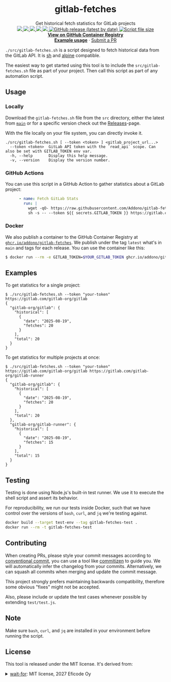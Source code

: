 <br />
<h1 align="center">gitlab-fetches</h3>

<p align="center">
  <p align="center">
     Get historical fetch statistics for GitLab projects
  <br/>

  <a href="https://github.com/Addono/gitlab-fetches/graphs/contributors">
  <img src="https://img.shields.io/github/contributors/Addono/gitlab-fetches.svg?style=flat-square">
  </a>
  <a href="https://github.com/Addono/gitlab-fetches/network/members">
  <img src="https://img.shields.io/github/forks/Addono/gitlab-fetches.svg?style=flat-square">
  </a>
  <a href="https://github.com/Addono/gitlab-fetches/stargazers">
  <img src="https://img.shields.io/github/stars/Addono/gitlab-fetches.svg?style=flat-square">
  </a>
  <a href="https://github.com/Addono/gitlab-fetches/blob/master/LICENSE">
  <img src="https://img.shields.io/github/license/Addono/gitlab-fetches.svg?style=flat-square">
  </a> 
  <a href="https://github.com/Addono/gitlab-fetches/actions">
  <img src="https://img.shields.io/github/actions/workflow/status/Addono/gitlab-fetches/ci.yml?style=flat-square&logo=github%20actions">
  </a> 
  <a href="https://github.com/Addono/gitlab-fetches/releases">
  <img alt="GitHub release (latest by date)" src="https://img.shields.io/github/v/release/Addono/gitlab-fetches?style=flat-square">
  </a>
  <a href="https://github.com/Addono/gitlab-fetches/releases">
  <img alt="Script file size" src="https://img.shields.io/github/size/Addono/gitlab-fetches/src/gitlab-fetches.sh?style=flat-square&color=green">
  </a>
    
  <br/>
  
  <a href="https://github.com/Addono/gitlab-fetches/pkgs/container/gitlab-fetches">
    <strong>View on GitHub Container Registry</strong>
  </a>
  
  <br/>
  <a href="https://github.com/Addono/gitlab-fetches#examples"><strong>Example usage</strong></a>
  ·
  <a href="https://github.com/Addono/gitlab-fetches/pulls">Submit a PR</a>
  </p>
</p>

`./src/gitlab-fetches.sh` is a script designed to fetch historical data from the GitLab API. It is [sh](https://en.wikipedia.org/wiki/Bourne_shell) and [alpine](https://alpinelinux.org/) compatible.

The easiest way to get started using this tool is to include the `src/gitlab-fetches.sh` file as part of your project. Then call this script as part of any automation script.

## Usage

### Locally

Download the `gitlab-fetches.sh` file from the `src` directory, either the latest from [`main`](https://raw.githubusercontent.com/Addono/gitlab-fetches/main/src/gitlab-fetches.sh) or for a specific version check out the [Releases](https://github.com/Addono/gitlab-fetches/releases)-page.

With the file locally on your file system, you can directly invoke it.

```
./src/gitlab-fetches.sh [ --token <token> ] <gitlab_project_url...>
  --token <token>  GitLab API token with the `read_api` scope. Can also be set with GITLAB_TOKEN env var.
  -h, --help       Display this help message.
  -v, --version    Display the version number.
```

### GitHub Actions

You can use this script in a GitHub Action to gather statistics about a GitLab project:

```yaml
      - name: Fetch GitLab Stats
        run: |
          wget -qO- https://raw.githubusercontent.com/Addono/gitlab-fetches/main/src/gitlab-fetches.sh | \
          sh -s -- --token ${{ secrets.GITLAB_TOKEN }} https://gitlab.com/gitlab-org/gitlab
```

### Docker

We also publish a container to the GitHub Container Registry at [`ghcr.io/addono/gitlab-fetches`](https://github.com/Addono/gitlab-fetches/pkgs/container/gitlab-fetches). We publish under the tag `latest` what's in `main` and tags for each release. You can use the container like this:

```bash
$ docker run --rm -e GITLAB_TOKEN=$YOUR_GITLAB_TOKEN ghcr.io/addono/gitlab-fetches https://gitlab.com/gitlab-org/gitlab
```

## Examples

To get statistics for a single project:

```
$ ./src/gitlab-fetches.sh --token "your-token" https://gitlab.com/gitlab-org/gitlab
{
  "gitlab-org/gitlab": {
    "historical": [
      {
        "date": "2025-08-19",
        "fetches": 20
      }
    ],
    "total": 20
  }
}
```

To get statistics for multiple projects at once:

```
$ ./src/gitlab-fetches.sh --token "your-token" https://gitlab.com/gitlab-org/gitlab https://gitlab.com/gitlab-org/gitlab-runner
{
  "gitlab-org/gitlab": {
    "historical": [
      {
        "date": "2025-08-19",
        "fetches": 20
      }
    ],
    "total": 20
  },
  "gitlab-org/gitlab-runner": {
    "historical": [
      {
        "date": "2025-08-19",
        "fetches": 15
      }
    ],
    "total": 15
  }
}
```

## Testing

Testing is done using Node.js's built-in test runner. We use it to execute the shell script and assert its behavior.

For reproducibility, we run our tests inside Docker, such that we have control over the versions of `bash`, `curl`, and `jq` we're testing against.

```bash
docker build --target test-env --tag gitlab-fetches-test .
docker run --rm -t gitlab-fetches-test
```

## Contributing

When creating PRs, please style your commit messages according to [conventional commit](https://www.conventionalcommits.org/en/v1.0.0/), you can use a tool like [commitizen](https://github.com/commitizen/cz-cli) to guide you. We will automatically infer the changelog from your commits. Alternatively, we can squash all commits when merging and update the commit message.

This project strongly prefers maintaining backwards compatibility, therefore some obvious "fixes" might not be accepted.

Also, please include or update the test cases whenever possible by extending `test/test.js`.

## Note

Make sure `bash`, `curl`, and `jq` are installed in your environment before running the script.

## License

This tool is released under the MIT license. It's derived from:

<details>
<summary><a href="https://github.com/eficode/wait-for">wait-for</a>: MIT license, 2027 Eficode Oy</summary>
The MIT License (MIT)

Copyright (c) 2017 Eficode Oy

Permission is hereby granted, free of charge, to any person obtaining a copy
of this software and associated documentation files (the "Software"), to deal
in the Software without restriction, including without limitation the rights
to use, copy, modify, merge, publish, distribute, sublicense, and/or sell
copies of the Software, and to permit persons to whom the Software is
furnished to do so, subject to the following conditions:

The above copyright notice and this permission notice shall be included in all
copies or substantial portions of the Software.

THE SOFTWARE IS PROVIDED "AS IS", WITHOUT WARRANTY OF ANY KIND, EXPRESS OR
IMPLIED, INCLUDING BUT NOT LIMITED TO THE WARRANTIES OF MERCHANTABILITY,
FITNESS FOR A PARTICULAR PURPOSE AND NONINFRINGEMENT. IN NO EVENT SHALL THE
AUTHORS OR COPYRIGHT HOLDERS BE LIABLE FOR ANY CLAIM, DAMAGES OR OTHER
LIABILITY, WHETHER IN AN ACTION OF CONTRACT, TORT OR OTHERWISE, ARISING FROM,
OUT OF OR IN CONNECTION WITH THE SOFTWARE OR THE USE OR OTHER DEALINGS IN THE
SOFTWARE.

</details>
